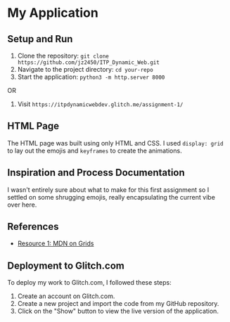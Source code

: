 # My Application

## Setup and Run

1. Clone the repository: `git clone https://github.com/jz2450/ITP_Dynamic_Web.git`
2. Navigate to the project directory: `cd your-repo`
3. Start the application: `python3 -m http.server 8000`

OR

1. Visit `https://itpdynamicwebdev.glitch.me/assignment-1/`

## HTML Page

The HTML page was built using only HTML and CSS. I used `display: grid` to lay out the emojis and `keyframes` to create the animations.

## Inspiration and Process Documentation

I wasn't entirely sure about what to make for this first assignment so I settled on some shrugging emojis, really encapsulating the current vibe over here.

## References

- [Resource 1: MDN on Grids](https://developer.mozilla.org/en-US/docs/Web/CSS/CSS_grid_layout/Auto-placement_in_grid_layout#)

## Deployment to Glitch.com

To deploy my work to Glitch.com, I followed these steps:

1. Create an account on Glitch.com.
2. Create a new project and import the code from my GitHub repository.
3. Click on the "Show" button to view the live version of the application.
